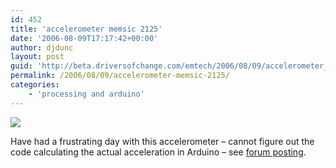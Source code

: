 ```yaml
---
id: 452
title: 'accelerometer memsic 2125'
date: '2006-08-09T17:17:42+00:00'
author: djdunc
layout: post
guid: 'http://beta.driversofchange.com/emtech/2006/08/09/accelerometer_memsic_2125/'
permalink: /2006/08/09/accelerometer-memsic-2125/
categories:
    - 'processing and arduino'
---
```


[![](https://i0.wp.com/static.flickr.com/95/211029450_59a39ee87d.jpg?w=400)](http://www.flickr.com/photos/96635144@N00/211029450/ "accelerometer memsic 2125 on Flickr - Photo Sharing!")

Have had a frustrating day with this accelerometer – cannot figure out the code calculating the actual acceleration in Arduino – see [forum posting](http://www.arduino.cc/cgi-bin/yabb2/YaBB.pl?num=1155139805/0).